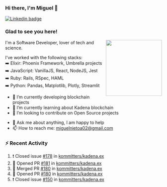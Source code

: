 ### Hi there, I'm Miguel 👋

<a href="https://linkedin.com/in/miguelnietoa/" target="_blank" rel="noopener noreferrer">
  <img src="https://img.shields.io/badge/-LinkedIn-0e76a8?style=flat-square&logo=Linkedin&logoColor=white" alt="Linkedin badge">
</a>
<!-- [![Website Badge](https://img.shields.io/badge/Website-3b5998?style=flat-square&logo=google-chrome&logoColor=white)](#notavailablenow#) 

<img src="https://i.imgur.com/tbrLrt5.gif" width=400 alt="Coding GIF" align="right"/>
-->


### Glad to see you here!
<a href="https://github.com/miguelnietoa"><img src="https://github-readme-stats.vercel.app/api?username=miguelnietoa&show_icons=true&hide_border=true&count_private=true&include_all_commits=true&theme=tokyonight" height="180em" align="right"/></a>
I'm a Software Developer, lover of tech and science. 

I've worked with the following stacks:\
➡️ Elixir: Phoenix Framework, Umbrella projects\
➡️ JavaScript: VanillaJS, React, NodeJS, Jest\
➡️ Ruby: Rails, RSpec, HAML\
➡️ Python: Pandas, Matplotlib, Plotly, Streamlit

- 🔭 I’m currently developing blockchain projects
- 🌱 I’m currently learning about Kadena blockchain
- 👯 I’m looking to contribute on Open Source projects
<!-- 
- 😄 I just finished a Machine Learning course! 
- 🤔 I’m looking for help with ...
-->
- 💬 Ask me about anything, I am happy to help
- 📫 How to reach me: miguelnietoa02@gmail.com


### ⚡ Recent Activity

<!--START_SECTION:activity-->
1. ❗️ Closed issue [#178](https://github.com/kommitters/kadena.ex/issues/178) in [kommitters/kadena.ex](https://github.com/kommitters/kadena.ex)
2. 💪 Opened PR [#181](https://github.com/kommitters/kadena.ex/pull/181) in [kommitters/kadena.ex](https://github.com/kommitters/kadena.ex)
3. 🎉 Merged PR [#180](https://github.com/kommitters/kadena.ex/pull/180) in [kommitters/kadena.ex](https://github.com/kommitters/kadena.ex)
4. 💪 Opened PR [#180](https://github.com/kommitters/kadena.ex/pull/180) in [kommitters/kadena.ex](https://github.com/kommitters/kadena.ex)
5. ❗️ Closed issue [#150](https://github.com/kommitters/kadena.ex/issues/150) in [kommitters/kadena.ex](https://github.com/kommitters/kadena.ex)
<!--END_SECTION:activity-->

